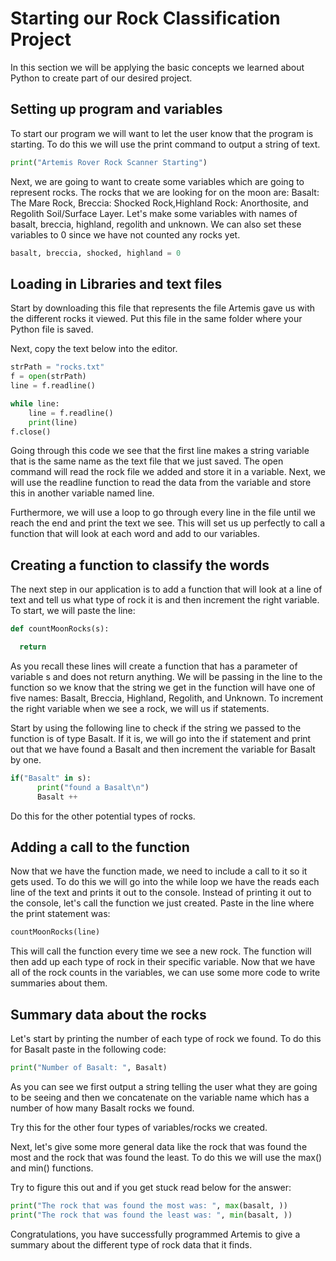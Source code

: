 # Starting our Rock Classification Project

In this section we will be applying the basic concepts we learned about Python to create part of our desired project.

## Setting up program and variables

To start our program we will want to let the user know that the program is starting. To do this we will use the print command to output a string of text.

```python
print("Artemis Rover Rock Scanner Starting")
```

Next, we are going to want to create some variables which are going to represent rocks. The rocks that we are looking for on the moon are: Basalt: The Mare Rock, Breccia: Shocked Rock,Highland Rock: Anorthosite, and Regolith Soil/Surface Layer. Let's make some variables with names of basalt, breccia, highland, regolith and unknown. We can also set these variables to 0 since we have not counted any rocks yet.

```python
basalt, breccia, shocked, highland = 0
```

## Loading in Libraries and text files

Start by downloading this file that represents the file Artemis gave us with the different rocks it viewed. Put this file in the same folder where your Python file is saved. 

Next, copy the text below into the editor.

```python
strPath = "rocks.txt"
f = open(strPath)
line = f.readline()

while line:
    line = f.readline()
    print(line)
f.close()
```

Going through this code we see that the first line makes a string variable that is the same name as the text file that we just saved. The open command will read the rock file we added and store it in a variable. Next, we will use the readline function to read the data from the variable and store this in another variable named line.

Furthermore, we will use a loop to go through every line in the file until we reach the end and print the text we see. This will set us up perfectly to call a function that will look at each word and add to our variables.

## Creating a function to classify the words

The next step in our application is to add a function that will look at a line of text and tell us what type of rock it is and then increment the right variable. To start, we will paste the line:

```python
def countMoonRocks(s):

  return 
```
As you recall these lines will create a function that has a parameter of variable s and does not return anything. We will be passing in the line to the function so we know that the string we get in the function will have one of five names: Basalt, Breccia, Highland, Regolith, and Unknown. To increment the right variable when we see a rock, we will us if statements. 

Start by using the following line to check if the string we passed to the function is of type Basalt. If it is, we will go into the if statement and print out that we have found a Basalt and then increment the variable for Basalt by one.

```python
if("Basalt" in s):
      print("found a Basalt\n")
      Basalt ++
```

Do this for the other potential types of rocks.

## Adding a call to the function

Now that we have the function made, we need to include a call to it so it gets used. To do this we will go into the while loop we have the reads each line of the text and prints it out to the console. Instead of printing it out to the console, let's call the function we just created. Paste in the line where the print statement was:

```python
countMoonRocks(line)
```

This will call the function every time we see a new rock. The function will then add up each type of rock in their specific variable. Now that we have all of the rock counts in the variables, we can use some more code to write summaries about them.

## Summary data about the rocks

Let's start by printing the number of each type of rock we found. To do this for Basalt paste in the following code:

```python
print("Number of Basalt: ", Basalt)
```

As you can see we first output a string telling the user what they are going to be seeing and then we concatenate on the variable name which has a number of how many Basalt rocks we found.

Try this for the other four types of variables/rocks we created.

Next, let's give some more general data like the rock that was found the most and the rock that was found the least. To do this we will use the max() and min() functions. 

Try to figure this out and if you get stuck read below for the answer:

```python
print("The rock that was found the most was: ", max(basalt, ))
print("The rock that was found the least was: ", min(basalt, ))
```

Congratulations, you have successfully programmed Artemis to give a summary about the different type of rock data that it finds. 